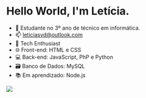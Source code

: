 # Hello World, I'm Letícia.

- 🔭 Estudante no 3º ano de técnico em informática.
- 📫 leticiasvd@outlook.com
- 🚀 Tech Enthusiast
- 🌐 Front-end: HTML e CSS
- 💻 Back-end: JavaScript, PhP e Python
- 🗃️ Banco de Dados: MySQL
- 📚 Em aprendizado: Node.js
<div> 
  <a href="https://www.linkedin.com/in/letícia-vieira-3137352a9" target="_blank"><img src="https://img.shields.io/badge/-LinkedIn-%230077B5?style=for-the-badge&logo=linkedin&logoColor=white" target="_blank"></a> 
</div>


  
